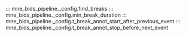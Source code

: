 ::: mne_bids_pipeline._config.find_breaks
::: mne_bids_pipeline._config.min_break_duration
::: mne_bids_pipeline._config.t_break_annot_start_after_previous_event
::: mne_bids_pipeline._config.t_break_annot_stop_before_next_event
